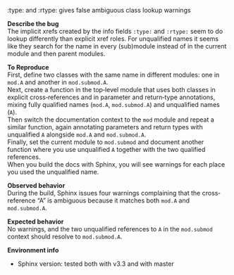 :type: and :rtype: gives false ambiguous class lookup warnings

**Describe the bug**  
The implicit xrefs created by the info fields ``:type:`` and ``:rtype:`` seem to do lookup differently than explicit xref roles. For unqualified names it seems like they search for the name in every (sub)module instead of in the current module and then parent modules.

**To Reproduce**  
First, define two classes with the same name in different modules: one in `mod.A` and another in `mod.submod.A`.  
Next, create a function in the top‐level module that uses both classes in explicit cross‐references and in parameter and return‐type annotations, mixing fully qualified names (`mod.A`, `mod.submod.A`) and unqualified names (`A`).  
Then switch the documentation context to the `mod` module and repeat a similar function, again annotating parameters and return types with unqualified `A` alongside `mod.A` and `mod.submod.A`.  
Finally, set the current module to `mod.submod` and document another function where you use unqualified `A` together with the two qualified references.  
When you build the docs with Sphinx, you will see warnings for each place you used the unqualified name.

**Observed behavior**  
During the build, Sphinx issues four warnings complaining that the cross‐reference “A” is ambiguous because it matches both `mod.A` and `mod.submod.A`.

**Expected behavior**  
No warnings, and the two unqualified references to `A` in the `mod.submod` context should resolve to `mod.submod.A`.

**Environment info**  
- Sphinx version: tested both with v3.3 and with master